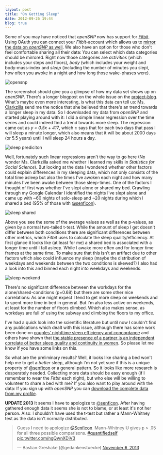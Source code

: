 ```yaml
---
layout: post
title: "On Getting Sleep"
date: 2012-09-26 19:44
blog: true
---
```


Some of you may have noticed that *openSNP* now has support for [Fitbit](http://fitbit.com/). Using OAuth you can connect your *Fitbit*-account which allows us to [mirror the data on *openSNP* as well](https://opensnp.org/fitbit/info). We also have an option for those who don't feel comfortable sharing all their data: You can select which data categories should be mirrored. Right now those categories are *activities* (which includes your steps and floors), *body* (which includes your weight and body-mass-index and *sleep* (including the number of minutes you slept, how often you awoke in a night and how long those wake-phases were).

![opensnp](/images/fitbit_opensnp.png)

The screenshot should give you a glimpse of how my data set shows up on *openSNP*. There's a longer blogpost on the whole issue on the [project-blog](http://opensnp.wordpress.com). What's maybe even more interesting, is what this data can tell us: [Ms. Clarkzilla](http://www.twitter.com/iameltonjohn) send me the notice that she believed that there's an trend towards a longer sleep in my data. So I downloaded my data from *openSNP* and started playing around with it: I did a simple linear regression over the time series and could indeed find a trend towards more sleep. The regression came out as *y = 0.5x + 417*, which ± says that for each two days that pass I will sleep a minute longer, which also means that it will be about 2000 days (or 5.5 years) until I will sleep 24 hours a day.

![sleep prediciton](/images/sleep_prediction.png)

Well, fortunately such linear regressions aren't the way to go here (No wonder Ms. Clarkzilla asked me whether I learned my skills in *Statistics for Social Science*). But looking at the data I wondered whether other factors could explain differences in my sleeping data, which not only consists of the total time asleep but also the times I've awoken each night and how many minutes I've been awake between those sleep-times. One of the factors I thought of first was whether I've slept alone or shared my bed. Crawling through my Google Calendar I identified the nights I've slept alone and came up with ~60 nights of solo-sleep and ~20 nights during which I shared a bed (95% of those with [@senficon](http://www.twitter.com/senficon)).

![sleep shared](/images/sleep_table_shared.png)

Above you see the some of the average values as well as the p-values, as given by a normal two-tailed t-test. While the amount of sleep I get doesn't differ between both conditions there are significant differences between other metrics, which *Fitbit* uses to calculate the sleep quality/efficiency. At first glance it looks like (at least for me) a shared bed is associated with a longer time until I fall asleep. While I awake more often and for longer time frames at the same time. To make sure that this isn't an artifact due to other factors which also could influence my sleep (maybe the distribution of weekdays and weekends between the two conditions is skewed?) I also had a look into this and binned each night into weekdays and weekends.

![sleep weekend](/images/sleep_table_weekend.png)

There's no significant difference between the workdays for the alone/shared-conditions (p=0.68) but there are some other nice correlations: As one might expect I tend to get more sleep on weekends and to spent more time in bed in general. But I'm also less active on weekends, at least for the number of floors climbed. Which also makes sense, as workdays are full of using the subway and climbing the floors to my office. 	

I've had a quick look into the scientific literature but until now I couldn't find any publications which dealt with this issue, although there has some work been done on [couples' nighttime sleep efficiency and concordance](http://www.ncbi.nlm.nih.gov/pubmed/20668283) and others have shown that [the stable presence of a partner is an independent correlate of better sleep quality and continuity in women](http://www.ncbi.nlm.nih.gov/pubmed/20614858). So please let me know if you have some links on this.

So what are the preliminary results? Well, it looks like sharing a bed won't help me to get a *better* sleep, although I'm not yet sure if this is a unique property of [@senficon](http://www.twitter.com/senficon) or a general pattern. So it looks like more research is desperately needed. Collecting more data should be easy enough (if I remember to wear the *Fitbit* each night), but who else will be willing to volunteer to share a bed with me? If you also want to play around with the data: If you sign up with *openSNP* you can [download the complete data from my profile](https://opensnp.org/fitbit/show/1).

**UPDATE 2013**
It seems I have to apologize to [@senficon](http://www.twitter.com/senficon). After having gathered enough data it seems she is not to blame, or at least it's not her person. Also: I shouldn't have used the t-test but rather a Mann-Whitney test as the data isn't normally distributed.

<blockquote class="twitter-tweet" data-lang="en"><p lang="en" dir="ltr">Guess I need to apologize <a href="https://twitter.com/Senficon">@Senficon</a>. Mann–Whitney U gives p &gt; .05 for all three possible comparisons. <a href="https://twitter.com/hashtag/quantifiedself?src=hash">#quantifiedself</a> <a href="http://t.co/ngQwnXDiV3">pic.twitter.com/ngQwnXDiV3</a></p>&mdash; Bastian Greshake (@gedankenstuecke) <a href="https://twitter.com/gedankenstuecke/status/398208107366862848">November 6, 2013</a></blockquote>
<script async src="//platform.twitter.com/widgets.js" charset="utf-8"></script>
